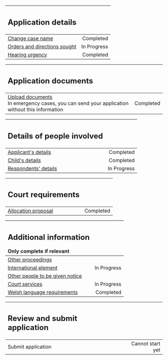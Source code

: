<div class='width-50'>
<br/>


| <h2 class="govuk-heading-m govuk-!-margin-0">Application details</h2> | |
| :--- | ---: |
| <a href='/case/PUBLICLAW/CARE_SUPERVISION_EPO/1/trigger/changeCaseName'>Change case name</a> | <div class="govuk-!-display-block govuk-!-text-align-right"> <span class='govuk-tag govuk-tag--green'>Completed</span> </div> |
| <a href='/case/PUBLICLAW/CARE_SUPERVISION_EPO/1/trigger/ordersNeeded'>Orders and directions sought</a> | <div class="govuk-!-display-block govuk-!-text-align-right"> <span class='govuk-tag govuk-tag--blue'>In Progress</span> </div> |
| <a href='/case/PUBLICLAW/CARE_SUPERVISION_EPO/1/trigger/hearingNeeded'>Hearing urgency</a> | <div class="govuk-!-display-block govuk-!-text-align-right"> <span class='govuk-tag govuk-tag--green'>Completed</span> </div> |


| <h2 class="govuk-heading-m govuk-!-margin-0">Application documents</h2> | |
| :--- | ---: |
| <a href='/case/PUBLICLAW/CARE_SUPERVISION_EPO/1/trigger/uploadDocuments'>Upload documents</a> <div class='govuk-hint govuk-!-font-size-14'>In emergency cases, you can send your application without this information</div> | <div class="govuk-!-display-block govuk-!-text-align-right"> <span class='govuk-tag govuk-tag--green'>Completed</span> </div> |


| <h2 class="govuk-heading-m govuk-!-margin-0">Details of people involved</h2> | |
| :--- | ---: |
| <a href='/case/PUBLICLAW/CARE_SUPERVISION_EPO/1/trigger/enterLocalAuthority'>Applicant's details</a> | <div class="govuk-!-display-block govuk-!-text-align-right"> <span class='govuk-tag govuk-tag--green'>Completed</span> </div> |
| <a href='/case/PUBLICLAW/CARE_SUPERVISION_EPO/1/trigger/enterChildren'>Child's details</a> | <div class="govuk-!-display-block govuk-!-text-align-right"> <span class='govuk-tag govuk-tag--green'>Completed</span> </div> |
| <a href='/case/PUBLICLAW/CARE_SUPERVISION_EPO/1/trigger/enterRespondents'>Respondents' details</a> | <div class="govuk-!-display-block govuk-!-text-align-right"> <span class='govuk-tag govuk-tag--blue'>In Progress</span> </div> |


| <h2 class="govuk-heading-m govuk-!-margin-0">Court requirements</h2> | |
| :--- | ---: |
| <a href='/case/PUBLICLAW/CARE_SUPERVISION_EPO/1/trigger/otherProposal'>Allocation proposal</a> | <div class="govuk-!-display-block govuk-!-text-align-right"> <span class='govuk-tag govuk-tag--green'>Completed</span> </div> |


| <h2 class="govuk-heading-m govuk-!-margin-0">Additional information</h2> <div class='govuk-inset-text govuk-!-margin-0 govuk-!-font-size-16'>Only complete if relevant</div> | |
| :--- | ---: |
| <a href='/case/PUBLICLAW/CARE_SUPERVISION_EPO/1/trigger/otherProceedings'>Other proceedings</a> | <div class="govuk-!-display-block govuk-!-text-align-right"> </div> |
| <a href='/case/PUBLICLAW/CARE_SUPERVISION_EPO/1/trigger/enterInternationalElement'>International element</a> | <div class="govuk-!-display-block govuk-!-text-align-right"> <span class='govuk-tag govuk-tag--blue'>In Progress</span> </div> |
| <a href='/case/PUBLICLAW/CARE_SUPERVISION_EPO/1/trigger/enterOthers'>Other people to be given notice</a> | <div class="govuk-!-display-block govuk-!-text-align-right"> </div> |
| <a href='/case/PUBLICLAW/CARE_SUPERVISION_EPO/1/trigger/attendingHearing'>Court services</a> | <div class="govuk-!-display-block govuk-!-text-align-right"> <span class='govuk-tag govuk-tag--blue'>In Progress</span> </div> |
| <a href='/case/PUBLICLAW/CARE_SUPERVISION_EPO/1/trigger/languageSelection'>Welsh language requirements</a> | <div class="govuk-!-display-block govuk-!-text-align-right"> <span class='govuk-tag govuk-tag--green'>Completed</span> </div> |


| <h2 class="govuk-heading-m govuk-!-margin-0">Review and submit application</h2> | |
| :--- | ---: |
| <a>Submit application</a> | <div class="govuk-!-display-block govuk-!-text-align-right"> <span class='govuk-tag govuk-tag--grey'>Cannot start yet</span> </div> |

</div>
